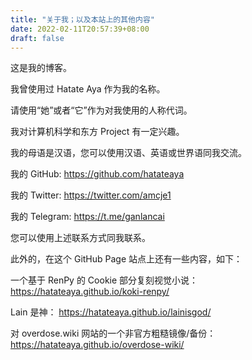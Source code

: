 ```yaml
---
title: "关于我；以及本站上的其他内容"
date: 2022-02-11T20:57:39+08:00
draft: false
---
```


这是我的博客。

我曾使用过 Hatate Aya 作为我的名称。

请使用“她”或者“它”作为对我使用的人称代词。

我对计算机科学和东方 Project 有一定兴趣。

我的母语是汉语，您可以使用汉语、英语或世界语同我交流。

我的 GitHub: <https://github.com/hatateaya>

我的 Twitter: <https://twitter.com/amcje1>

我的 Telegram: <https://t.me/ganlancai>

您可以使用上述联系方式同我联系。

此外的，在这个 GitHub Page 站点上还有一些内容，如下：

一个基于 RenPy 的 Cookie 部分复刻视觉小说： <https://hatateaya.github.io/koki-renpy/>

Lain 是神： <https://hatateaya.github.io/lainisgod/>

对 overdose.wiki 网站的一个非官方粗糙镜像/备份： <https://hatateaya.github.io/overdose-wiki/>
